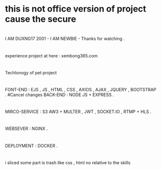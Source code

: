 # this is not office version of project cause the secure
#
I AM DUXNG17 2001 - I AM NEWBIE - Thanks for watching .
#
experience project at here : xembong365.com 
#
Techlonogy of pet project 
#
FONT-END : EJS , JS , HTML , CSS , AXIOS , AJAX , JQUERY , BOOTSTRAP  .
#Cancel changes
BACK-END : NODE JS + EXPRESS  . 
#
MIRCO-SERVICE : S3 AW3 + MULTER , JWT , SOCKET.IO , RTMP + HLS .
#
WEBSEVER : NGINX  .
#
DEPLOYMENT : DOCKER .
#
i sliced some part is trash like css , html no relative to the skills
